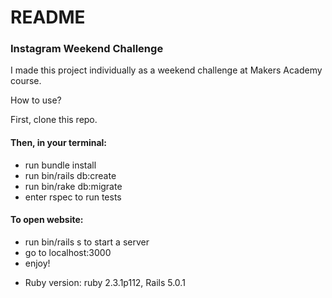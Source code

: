 # README

### Instagram Weekend Challenge
I made this project individually as a weekend challenge at Makers Academy course.  

How to use?  

First, clone this repo.  
#### Then, in your terminal:
- run bundle install
- run bin/rails db:create  
- run bin/rake db:migrate  
- enter rspec to run tests  

#### To open website:
- run bin/rails s to start a server  
- go to localhost:3000  
- enjoy!

* Ruby version: ruby 2.3.1p112, Rails 5.0.1
